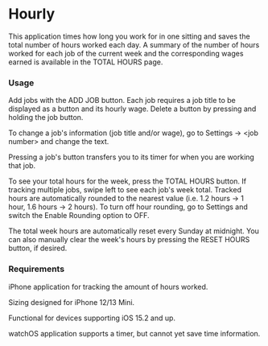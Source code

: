 # Hourly

This application times how long you work for in one sitting and saves the total number of hours worked each day.
A summary of the number of hours worked for each job of the current week and the corresponding wages earned is
available in the TOTAL HOURS page.

### Usage

Add jobs with the ADD JOB button. Each job requires a job title to be displayed as a button and its hourly wage.
Delete a button by pressing and holding the job button.

To change a job's information (job title and/or wage), go to Settings -> \<job number\> and change the text.

Pressing a job's button transfers you to its timer for when you are working that job.

To see your total hours for the week, press the TOTAL HOURS button. If tracking multiple jobs, swipe left to see
each job's week total. Tracked hours are automatically rounded to the nearest value (i.e. 1.2 hours -> 1 hour, 1.6
hours -> 2 hours). To turn off hour rounding, go to Settings and switch the Enable Rounding option to OFF.

The total week hours are automatically reset every Sunday at midnight. You can also manually clear the week's hours by
pressing the RESET HOURS button, if desired.

### Requirements

iPhone application for tracking the amount of hours worked.

Sizing designed for iPhone 12/13 Mini.

Functional for devices supporting iOS 15.2 and up.

watchOS application supports a timer, but cannot yet save time information.
